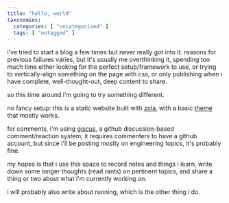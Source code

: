```yaml
---
title: "hello, world"
taxonomies:
  categories: [ "uncategorised" ]
  tags: [ "untagged" ]
---
```


i've tried to start a blog a few times but never really got into it. reasons for
previous failures varies, but it's usually me overthinking it, spending too much
time either looking for the perfect setup/framework to use, or trying to
vertically-align something on the page with css, or only publishing when i have
complete, well-thought-out, deep content to share.

so this time around i'm going to try something different.

no fancy setup: this is a static website built with
[zola](https://www.getzola.org/), with a basic
[theme](https://www.getzola.org/themes/no-style-please/) that mostly works.

for comments, i'm using [giscus](https://giscus.app/), a github discussion-based
comment/reaction system; it requires commenters to have a github account, but
since i'll be posting mostly on engineering topics, it's probably fine.

my hopes is that i use this space to record notes and things i learn, write down
some longer thoughts (read rants) on pertinent topics, and share a thing or two
about what i'm currently working on.

i will probably also write about running, which is the other thing i do.

